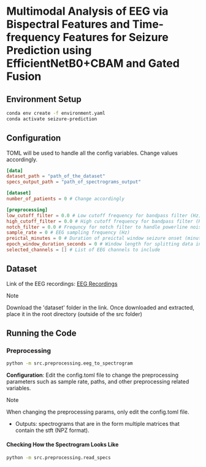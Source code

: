 # Multimodal Analysis of EEG via Bispectral Features and Time-frequency Features for Seizure Prediction using EfficientNetB0+CBAM and Gated Fusion

## Environment Setup

```zsh
conda env create -f environment.yaml
conda activate seizure-prediction
```

## Configuration

TOML will be used to handle all the config variables. Change values accordingly.

```toml
[data]
dataset_path = "path_of_the_dataset"
specs_output_path = "path_of_spectrograms_output"

[dataset]
number_of_patients = 0 # Change accordingly

[preprocessing]
low_cutoff_filter = 0.0 # Low cutoff frequency for bandpass filter (Hz)
high_cutoff_filter = 0.0 # High cutoff frequency for bandpass filter (Hz)
notch_filter = 0.0 # Frequncy for notch filter to handle powerline noise (Hz)
sample_rate = 0 # EEG sampling frequency (Hz)
preictal_minutes = 0 # Duration of preictal window seizure onset (minutes)
epoch_window_duration_seconds = 0 # Window length for splitting data into epochs (seconds)
selected_channels = [] # List of EEG channels to include
```

## Dataset

Link of the EEG recordings: [EEG Recordings](https://drive.google.com/drive/folders/11brbsKB-k09mx-Bo4cyUK2dyVe9vvqe-?usp=drive_link)

> [!NOTE]
> Download the 'dataset' folder in the link.
> Once downloaded and extracted, place it in the root directory (outside of the src folder)

## Running the Code

### Preprocessing

```zsh
python -m src.preprocessing.eeg_to_spectrogram
```

**Configuration**: Edit the config.toml file to change the preprocessing parameters such as sample rate, paths, and other preprocessing related variables.

> [!NOTE]
> When changing the preprocessing params, only edit the config.toml file.

- Outputs: spectrograms that are in the form multiple matrices that contain the stft (NPZ format).

#### Checking How the Spectrogram Looks Like

```zsh
python -m src.preprocessing.read_specs
```
